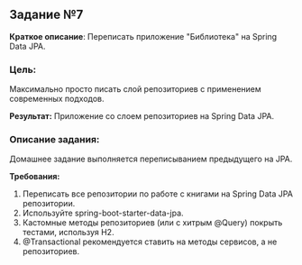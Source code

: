## Задание №7

__Краткое описание__: Переписать приложение "Библиотека" на Spring Data JPA.

### Цель:
Максимально просто писать слой репозиториев с применением современных подходов.

__Результат:__  Приложение со слоем репозиториев на Spring Data JPA.

### Описание задания:

Домашнее задание выполняется переписыванием предыдущего на JPA.

__Требования:__

1. Переписать все репозитории по работе с книгами на Spring Data JPA репозитории.
2. Используйте spring-boot-starter-data-jpa.
3. Кастомные методы репозиториев (или с хитрым @Query) покрыть тестами, используя H2.
4. @Transactional рекомендуется ставить на методы сервисов, а не репозиториев.